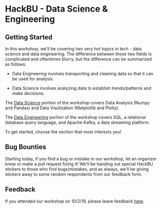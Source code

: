 # HackBU - Data Science & Engineering

## Getting Started

In this workshop, we'll be covering two very hot topics in tech - data science and data engineering. The difference between these two fields is complicated and oftentimes blurry, but the difference can be summarized as follows:

* Data Engineering involves transporting and cleaning data so that it can be used for analysis.

* Data Science involves analyzing data to establish trends/patterns and make decisions.

The [Data Science](DataScience/) portion of the workshop covers Data Analysis (Numpy and Pandas) and Data Visulization (Matplotlib and Plotly).

The [Data Engineering](DataEngineering/) portion of the workshop covers SQL, a relational database query language, and Apache Kafka, a data streaming platform.

To get started, choose the section that most interests you!

## Bug Bounties

Starting today, if you find a bug or mistake in our workshop, let an organizer know or make a pull request fixing it! We'll be handing out special HackBU stickers to those who find bugs/mistakes, and as always, we'll be giving stickers away to some random respondents from our feedback form.

## Feedback

If you attended our workshop on 10/2/19, please leave feedback [here](https://forms.gle/WyVb2LZHJooUhAo39).
